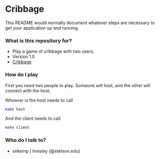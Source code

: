 # Cribbage #

This README would normally document whatever steps are necessary to get your application up and running.

### What is this repository for? ###

* Play a game of cribbage with two users.
* Version 1.0
* [Cribbage](https://wikipedia.org/wiki/Cribbage)


### How do I play ###

First you need two people to play. Someone will host, and the other will connect with the host.

Whoever is the host needs to call 
``` bash
make host 
```
And the client needs to call 
```bash
make client
```

### Who do I talk to? ###

* snkemp | hrestey  (@stetson.edu)
